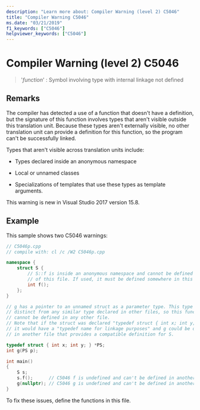 ```yaml
---
description: "Learn more about: Compiler Warning (level 2) C5046"
title: "Compiler Warning C5046"
ms.date: "03/21/2019"
f1_keywords: ["C5046"]
helpviewer_keywords: ["C5046"]
---
```

# Compiler Warning (level 2) C5046

> '*function*' : Symbol involving type with internal linkage not defined

## Remarks

The compiler has detected a use of a function that doesn't have a definition, but the signature of this function involves types that aren't visible outside this translation unit. Because these types aren't externally visible, no other translation unit can provide a definition for this function, so the program can't be successfully linked.

Types that aren't visible across translation units include:

- Types declared inside an anonymous namespace

- Local or unnamed classes

- Specializations of templates that use these types as template arguments.

This warning is new in Visual Studio 2017 version 15.8.

## Example

This sample shows two C5046 warnings:

```cpp
// C5046p.cpp
// compile with: cl /c /W2 C5046p.cpp

namespace {
    struct S {
        // S::f is inside an anonymous namespace and cannot be defined outside
        // of this file. If used, it must be defined somewhere in this file.
        int f();
    };
}

// g has a pointer to an unnamed struct as a parameter type. This type is
// distinct from any similar type declared in other files, so this function
// cannot be defined in any other file.
// Note that if the struct was declared "typedef struct { int x; int y; } S, *PS;"
// it would have a "typedef name for linkage purposes" and g could be defined
// in another file that provides a compatible definition for S.

typedef struct { int x; int y; } *PS;
int g(PS p);

int main()
{
    S s;
    s.f();      // C5046 f is undefined and can't be defined in another file.
    g(nullptr); // C5046 g is undefined and can't be defined in another file.
}
```

To fix these issues, define the functions in this file.
